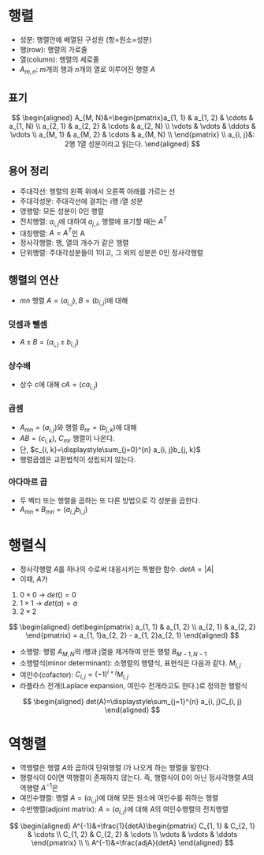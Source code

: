 # 행렬
- 성분: 행렬안에 배열된 구성원 (항=원소=성분)
- 행(row): 행렬의 가로줄
- 열(column): 행렬의 세로줄
- $A_{m, n}$: $m$개의 행과 $n$개의 열로 이루어진 행렬 $A$
## 표기
$$
\begin{aligned}
A_{M, N}&=\begin{pmatrix}a_{1, 1} & a_{1, 2} & \cdots & a_{1, N} \\
a_{2, 1} & a_{2, 2} & \cdots & a_{2, N} \\
\vdots & \vdots & \ddots & \vdots \\
a_{M, 1} & a_{M, 2} & \cdots & a_{M, N} \\
\end{pmatrix} \\
a_{i, j}&: 2행 1열 성분이라고 읽는다.
\end{aligned}
$$
## 용어 정리
- 주대각선: 행렬의 왼쪽 위에서 오른쪽 아래를 가르는 선
- 주대각성분: 주대각선에 걸치는 i행 i열 성분
- 영행렬: 모든 성분이 0인 행렬
- 전치행렬: $a_{i, j}$에 대하여 $a_{j, i}$, 행렬에 표기할 때는 $A^T$
- 대칭행렬: $A=A^T$인 A
- 정사각행렬: 행, 열의 개수가 같은 행렬
- 단위행렬: 주대각성분들이 1이고, 그 외의 성분은 0인 정사각행렬
## 행렬의 연산
- $mn$ 행렬 $A=(a_{i, j}), B=(b_{i, j})$에 대해
### 덧셈과 뺄셈
- $A \pm B = (a_{i, j} \pm b_{i, j})$
### 상수배
- 상수 c에 대해 $cA = (ca_{i, j})$
### 곱셈
- $A_{mn}=(a_{i, j})$와 행렬 $B_{nr}=(b_{j, k})$에 대해
- $AB=(c_{i, k})$, $C_{mr}$ 행렬이 나온다.
- 단, $c_{i, k}=\displaystyle\sum_{j=0}^{n} a_{i, j}b_{j, k}$
- 행렬곱셈은 교환법칙이 성립되지 않는다.
### 아다마르 곱
- 두 벡터 또는 행렬을 곱하는 또 다른 방법으로 각 성분을 곱한다.
- $A_{mn} \times B_{mn} = (a_{i, j}b_{i, j})$
# 행렬식
- 정사각행렬 $A$를 하나의 수로써 대응시키는 특별한 함수. $detA=|A|$
- 이때, $A$가
1. $0 \times 0$ $\rightarrow$ $det() = 0$
2. $1 \times 1$ $\rightarrow$ $det(a) = a$
3. $2 \times 2$

$$
\begin{aligned}
det\begin{pmatrix} a_{1, 1} & a_{1, 2} \\
a_{2, 1} & a_{2, 2} \end{pmatrix} = a_{1, 1}a_{2, 2} - a_{1, 2}a_{2, 1}
\end{aligned}
$$

- 소행렬: 행렬 $A_{M, N}$의 i행과 j열을 제거하여 만든 행렬 $B_{M - 1, N - 1}$
- 소행렬식(minor determinant): 소행렬의 행렬식, 표현식은 다음과 같다. $M_{i, j}$
- 여인수(cofactor): $C_{i, j} = (-1)^{i + j}M_{i, j}$
- 라플라스 전개(Laplace expansion, 여인수 전개라고도 한다.)로 정의한 행렬식

$$
\begin{aligned}
det(A)=\displaystyle\sum_{j=1}^{n} a_{i, j}C_{i, j}
\end{aligned}
$$

# 역행렬
- 역행렬은 행렬 $A$와 곱하여 단위행렬 $I$가 나오게 하는 행렬을 말한다.
- 행렬식이 0이면 역행렬이 존재하지 않는다. 즉, 행렬식이 0이 아닌 정사각행렬 $A$의 역행렬 $A^{-1}$은
- 여인수행렬: 행렬 $A=(a_{i, j})$에 대해 모든 원소에 여인수를 취하는 행렬
- 수반행렬(adjoint matrix): $A=(a_{i, j})$에 대해 $A$의 여인수행렬의 전치행렬

$$
\begin{aligned}
A^{-1}&=\frac{1}{detA}\begin{pmatrix} C_{1, 1} & C_{2, 1} & \cdots \\
C_{1, 2} & C_{2, 2} & \cdots \\
\vdots & \vdots & \ddots
\end{pmatrix} \\
\\
A^{-1}&=\frac{adjA}{detA}
\end{aligned}
$$